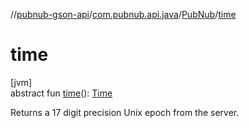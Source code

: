 //[pubnub-gson-api](../../../index.md)/[com.pubnub.api.java](../index.md)/[PubNub](index.md)/[time](time.md)

# time

[jvm]\
abstract fun [time](time.md)(): [Time](../../../../../pubnub-kotlin/pubnub-kotlin-api/pubnub-kotlin-api/com.pubnub.api.endpoints/-time/index.md)

Returns a 17 digit precision Unix epoch from the server.
